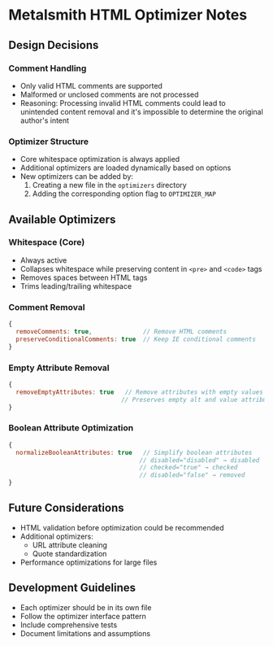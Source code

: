 # Metalsmith HTML Optimizer Notes

## Design Decisions

### Comment Handling
- Only valid HTML comments are supported
- Malformed or unclosed comments are not processed
- Reasoning: Processing invalid HTML comments could lead to unintended content removal and it's impossible to determine the original author's intent

### Optimizer Structure
- Core whitespace optimization is always applied
- Additional optimizers are loaded dynamically based on options
- New optimizers can be added by:
  1. Creating a new file in the `optimizers` directory
  2. Adding the corresponding option flag to `OPTIMIZER_MAP`

## Available Optimizers

### Whitespace (Core)
- Always active
- Collapses whitespace while preserving content in `<pre>` and `<code>` tags
- Removes spaces between HTML tags
- Trims leading/trailing whitespace

### Comment Removal
```javascript
{
  removeComments: true,              // Remove HTML comments
  preserveConditionalComments: true  // Keep IE conditional comments
}
```

### Empty Attribute Removal
```javascript
{
  removeEmptyAttributes: true   // Remove attributes with empty values
                               // Preserves empty alt and value attributes
}
```

### Boolean Attribute Optimization
```javascript
{
  normalizeBooleanAttributes: true   // Simplify boolean attributes
                                    // disabled="disabled" → disabled
                                    // checked="true" → checked
                                    // disabled="false" → removed
}
```

## Future Considerations
- HTML validation before optimization could be recommended
- Additional optimizers:
  - URL attribute cleaning
  - Quote standardization
- Performance optimizations for large files

## Development Guidelines
- Each optimizer should be in its own file
- Follow the optimizer interface pattern
- Include comprehensive tests
- Document limitations and assumptions
